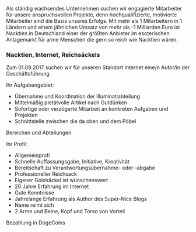 Als ständig wachsendes Unternehmen suchen wir engagierte Mitarbeiter für unsere
anspruchsvollen Projekte, denn hochqualifizierte, motivierte Mitarbeiter sind die Basis
unseres Erfolgs. Mit mehr als 1 Mitarbeitern in 1 Ländern und einem jährlichen Umsatz
von mehr als -1 Milliarden Euro ist Nacktien in Deutschland einer der größten Anbieter im
esoterischen Anlagemarkt für arme Menschen die gern so reich wie Nacktien wären.

### Nacktien, Internet, Reichsäckels

Zum 01.09.2017 suchen wir für unseren Standort Internet eine/n
Autor/in der Geschäftsführung


Ihr Aufgabengebiet:
- Übernahme und Koordination der Illuminatiabteilung
- Mittelmäßig pietätvolle Artikel nach Gutdünken
- Sofortige oder verzögerte Mitarbeit an konkreten Aufgaben und Projekten
- Schnittstelle zwischen die da oben und dem Pöbel

Bereichen und Abteilungen

Ihr Profil:
- Allgemeinprofi
- Schnelle Auffassungsgabe, Initiative, Kreativität
- Bereitschaft zu Verantwortungsübernahme- oder -abgabe
- Professioneller Reichsack
- Eigener Goldsäckel ist wünschenswert
- 20 Jahre Erfahrung im Internet
- Gute Kenntnisse
- Jahrelange Erfahrung als Author des Super-Nice Blogs
- Name reimt sich
- 2 Arme und Beine, Kopf und Torso von Vorteil

Bezahlung in DogeCoins
